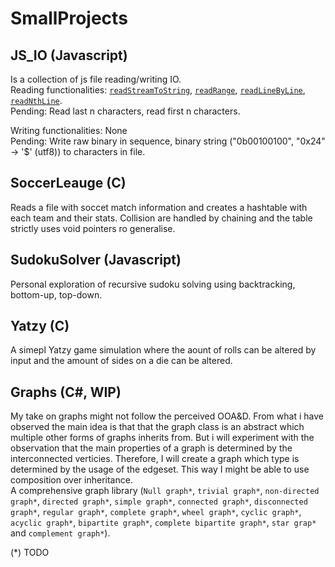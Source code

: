 # SmallProjects

## JS_IO (Javascript)
Is a collection of js file reading/writing IO.  
Reading functionalities: [`readStreamToString`](https://github.com/Brandhoej/SmallProjects/blob/44afe4735c2ac9715cd8a9a3c58ae7bbadc235f5/JS_IO/Read.js#L15), [`readRange`](https://github.com/Brandhoej/SmallProjects/blob/44afe4735c2ac9715cd8a9a3c58ae7bbadc235f5/JS_IO/Read.js#L25), [`readLineByLine`](https://github.com/Brandhoej/SmallProjects/blob/44afe4735c2ac9715cd8a9a3c58ae7bbadc235f5/JS_IO/Read.js#L40), [`readNthLine`](https://github.com/Brandhoej/SmallProjects/blob/44afe4735c2ac9715cd8a9a3c58ae7bbadc235f5/JS_IO/Read.js#L52).  
Pending: Read last n characters, read first n characters.  

Writing functionalities: None  
Pending: Write raw binary in sequence, binary string ("0b00100100", "0x24" -> '$' (utf8)) to characters in file.

## SoccerLeauge (C)
Reads a file with soccet match information and creates a hashtable with each team and their stats. Collision are handled by chaining and the table strictly uses void pointers ro generalise.

## SudokuSolver (Javascript)
Personal exploration of recursive sudoku solving using backtracking, bottom-up, top-down.

## Yatzy (C)
A simepl Yatzy game simulation where the aount of rolls can be altered by input and the amount of sides on a die can be altered.

## Graphs (C#, WIP)
My take on graphs might not follow the perceived OOA&D. From what i have observed the main idea is that that the graph class is an abstract which multiple other forms of graphs inherits from. But i will experiment with the observation that the main properties of a graph is determined by the interconnected verticies. Therefore, I will create a graph which type is determined by the usage of the edgeset. This way I might be able to use composition over inheritance.  
A comprehensive graph library (`Null graph*`, `trivial graph*`, `non-directed graph*`, `directed graph*`, `simple graph*`, `connected graph*`, `disconnected graph*`, `regular graph*`, `complete graph*`, `wheel graph*`, `cyclic graph*`, `acyclic graph*`, `bipartite graph*`, `complete bipartite graph*`, `star grap*` and `complement graph*`). 

(*) TODO
